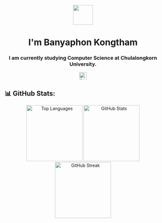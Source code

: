 <p align="center">
  <img src="https://cdn.discordapp.com/attachments/1341120617533018146/1357288307729498223/logo-B.png?ex=67efa8bd&is=67ee573d&hm=7f0211a4fb78140b2daead60f69ec870e161d92d61377df698a142157240d181&" width="64"/>
</p>

<h1 align="center">I'm Banyaphon Kongtham</h1>

<h3 align="center">I am currently studying Computer Science at Chulalongkorn University.</h3>

<p align="center">
  <img height="24" src="https://komarev.com/ghpvc/?username=bypkt-bk&label=Profile%20views&color=0e75b6&style=flat" alt="bypkt-bk" />
</p>


## 📊 GitHub Stats:

<p align="center">
    <img height=180 src="https://github-readme-stats.vercel.app/api/top-langs/?username=bypkt-bk&theme=tokyonight&hide_border=false&include_all_commits=false&count_private=false&layout=compact" alt="Top Languages">
  <img height=180 src="https://github-readme-stats.vercel.app/api?username=bypkt-bk&theme=tokyonight&hide_border=false&include_all_commits=false&count_private=false" alt="GitHub Stats">
  <img height=180 src="https://nirzak-streak-stats.vercel.app/?user=bypkt-bk&theme=tokyonight&hide_border=false" alt="GitHub Streak">
  <br>
</p>

